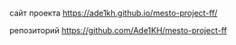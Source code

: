 сайт проекта
https://ade1kh.github.io/mesto-project-ff/

репозиторий 
https://github.com/Ade1KH/mesto-project-ff
